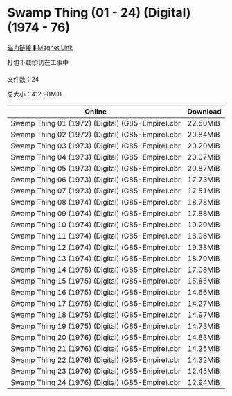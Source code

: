 # Swamp Thing (01 - 24) (Digital) (1974 - 76)

[磁力链接⬇Magnet Link](magnet:?xt=urn:btih:f8d348e9470476d267266c3a97e0648598f90d0f&dn=Swamp%20Thing%20%2801%20-%2024%29%20%28Digital%29%20%281974%20-%2076%29)

打包下载📦仍在工事中

文件数：24

总大小：412.98MiB

Online | Download
--- | ---
Swamp Thing 01 (1972) (Digital) (G85-Empire).cbr | 22.50MiB
Swamp Thing 02 (1972) (Digital) (G85-Empire).cbr | 20.84MiB
Swamp Thing 03 (1973) (Digital) (G85-Empire).cbr | 20.20MiB
Swamp Thing 04 (1973) (Digital) (G85-Empire).cbr | 20.07MiB
Swamp Thing 05 (1973) (Digital) (G85-Empire).cbr | 20.87MiB
Swamp Thing 06 (1973) (Digital) (G85-Empire).cbr | 17.73MiB
Swamp Thing 07 (1973) (Digital) (G85-Empire).cbr | 17.51MiB
Swamp Thing 08 (1974) (Digital) (G85-Empire).cbr | 18.78MiB
Swamp Thing 09 (1974) (Digital) (G85-Empire).cbr | 17.88MiB
Swamp Thing 10 (1974) (Digital) (G85-Empire).cbr | 19.20MiB
Swamp Thing 11 (1974) (Digital) (G85-Empire).cbr | 18.96MiB
Swamp Thing 12 (1974) (Digital) (G85-Empire).cbr | 19.38MiB
Swamp Thing 13 (1974) (Digital) (G85-Empire).cbr | 18.70MiB
Swamp Thing 14 (1975) (Digital) (G85-Empire).cbr | 17.08MiB
Swamp Thing 15 (1975) (Digital) (G85-Empire).cbr | 15.85MiB
Swamp Thing 16 (1975) (Digital) (G85-Empire).cbr | 14.66MiB
Swamp Thing 17 (1975) (Digital) (G85-Empire).cbr | 14.27MiB
Swamp Thing 18 (1975) (Digital) (G85-Empire).cbr | 14.97MiB
Swamp Thing 19 (1975) (Digital) (G85-Empire).cbr | 14.73MiB
Swamp Thing 20 (1976) (Digital) (G85-Empire).cbr | 14.83MiB
Swamp Thing 21 (1976) (Digital) (G85-Empire).cbr | 14.25MiB
Swamp Thing 22 (1976) (Digital) (G85-Empire).cbr | 14.32MiB
Swamp Thing 23 (1976) (Digital) (G85-Empire).cbr | 12.45MiB
Swamp Thing 24 (1976) (Digital) (G85-Empire).cbr | 12.94MiB